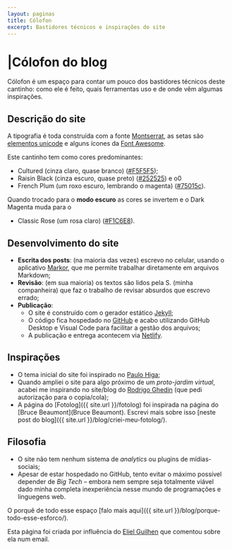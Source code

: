 ```yaml
---
layout: paginas
title: Cólofon
excerpt: Bastidores técnicos e inspirações do site
---
```

# <span aria-hidden="true">|</span>Cólofon<span class="h1-menor"> do blog</span>

Cólofon é um espaço para contar um pouco dos bastidores técnicos deste cantinho: como ele é feito, quais ferramentas uso e de onde vêm algumas inspirações.  

## Descrição do site
A tipografia é toda construída com a fonte [Montserrat](https://fonts.google.com/specimen/Montserrat), as setas são [elementos unicode](https://www.toptal.com/designers/htmlarrows/) e alguns ícones da [Font Awesome](https://fontawesome.com).  

Este cantinho tem como cores predominantes:
- Cultured (cinza claro, quase branco) ([#F5F5F5](https://www.color-name.com/hex/f5f5f5));
- Raisin Black (cinza escuro, quase preto) ([#252525](https://www.color-name.com/hex/252525)) e o0
- French Plum (um roxo escuro, lembrando o magenta) ([#75015c](https://www.color-name.com/hex/75015c)).  

Quando trocado para o **modo escuro** as cores se invertem e o Dark Magenta muda para o  
- Classic Rose (um rosa claro) ([#F1C6E8](https://www.color-name.com/hex/f1c6e8)).

## Desenvolvimento do site
- **Escrita dos posts**: (na maioria das vezes) escrevo no celular, usando o aplicativo [Markor](https://github.com/gsantner/markor), que me permite trabalhar diretamente em arquivos Markdown;
- **Revisão**: (em sua maioria) os textos são lidos pela S. (minha companheira) que faz o trabalho de revisar absurdos que escrevo errado;
- **Publicação**:  
  - O site é construído com o gerador estático [Jekyll](https://jekyllrb.com/);  
  - O código fica hospedado no [GitHub](https://github.com/) e acabo utilizando GitHub Desktop e Visual Code para facilitar a gestão dos arquivos;  
  - A publicação e entrega acontecem via [Netlify](https://www.netlify.com/).  

## Inspirações
- O tema inicial do site foi inspirado no [Paulo Higa](https://higa.me);
- Quando ampliei o site para algo próximo de um _proto-jardim virtual_, acabei me inspirando no site/blog do [Rodrigo Ghedin](https://rodrigo.ghed.in) (que pedi autorização para o copia/cola);  
- A página do [Fotolog]({{ site.url }}/fotolog) foi inspirada na página do [Bruce Beaumont](Bruce Beaumont). Escrevi mais sobre isso [neste post do blog]({{ site.url }}/blog/criei-meu-fotolog/).  

## Filosofia
- O site não tem nenhum sistema de _analytics_ ou plugins de mídias-sociais;  
- Apesar de estar hospedado no GitHub, tento evitar o máximo possível depender de _Big Tech_ – embora nem sempre seja totalmente viável dado minha completa inexperiência nesse mundo de programações e linguegens web.  

O porquê de todo esse espaço [falo mais aqui]({{ site.url }}/blog/porque-todo-esse-esforco/).  

<aside class="atualizacao">
Esta página foi criada por influência do <a href="https://cosmoliko.com/">Eliel Guilhen</a> que comentou sobre ela num email.
</aside>
